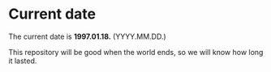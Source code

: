# Current date

The current date is **1997.01.18.** (YYYY.MM.DD.)

This repository will be good when the world ends, so we will know how long it lasted.